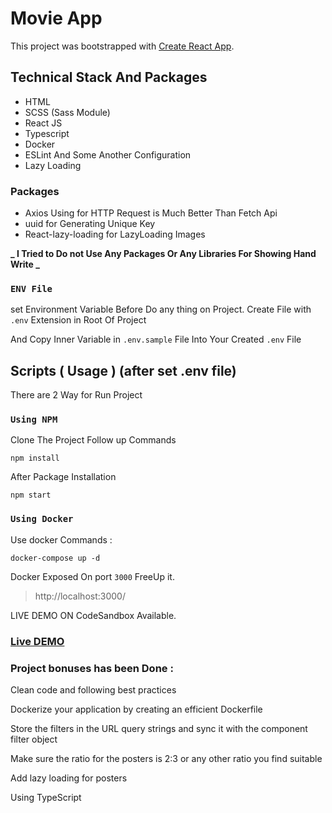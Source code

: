 # Movie App

This project was bootstrapped with [Create React App](https://github.com/facebook/create-react-app).

## Technical Stack And Packages

- HTML
- SCSS (Sass Module)
- React JS
- Typescript
- Docker
- ESLint And Some Another Configuration
- Lazy Loading

### Packages

- Axios Using for HTTP Request is Much Better Than Fetch Api
- uuid for Generating Unique Key
- React-lazy-loading for LazyLoading Images

**_ I Tried to Do not Use Any Packages Or Any Libraries For Showing Hand Write _**

### `ENV File`

set Environment Variable Before Do any thing on Project.
Create File with `.env` Extension in Root Of Project

And Copy Inner Variable in `.env.sample` File Into Your Created `.env` File

## Scripts ( Usage ) (after set .env file)

There are 2 Way for Run Project

### `Using NPM`

Clone The Project Follow up Commands

```terminal
npm install
```

After Package Installation

```terminal
npm start
```

### `Using Docker`

Use docker Commands :

`docker-compose up -d`

Docker Exposed On port `3000` FreeUp it.

> http://localhost:3000/

LIVE DEMO ON CodeSandbox Available.

### [Live DEMO](https://codesandbox.io/s/mystifying-bardeen-wx0n1e)

### Project bonuses has been Done :

Clean code and following best practices

Dockerize your application by creating an efficient Dockerfile

Store the filters in the URL query strings and sync it with the component filter object

Make sure the ratio for the posters is 2:3 or any other ratio you find suitable

Add lazy loading for posters

Using TypeScript
